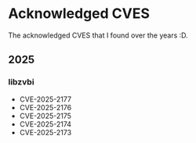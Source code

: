 # Acknowledged CVES
The acknowledged CVES that I found over the years :D.
## 2025
### libzvbi
- CVE-2025-2177
- CVE-2025-2176
- CVE-2025-2175
- CVE-2025-2174
- CVE-2025-2173